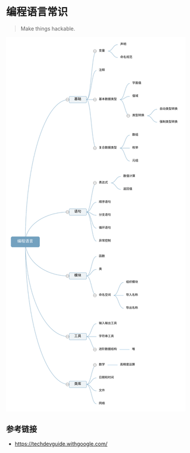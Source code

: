# 编程语言常识

> Make things hackable.

![编程语言思维导图](编程语言导图.svg)

## 参考链接

- <https://techdevguide.withgoogle.com/>
